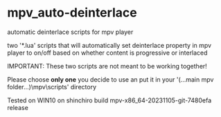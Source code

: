 # mpv_auto-deinterlace
automatic deinterlace scripts for mpv player

two '*.lua' scripts that will automatically set deinterlace property in mpv player to on/off based on whether content is progressive or interlaced



IMPORTANT: These two scripts are not meant to be working together!

Please choose **only one** you decide to use an put it in your '(...main mpv folder...)\mpv\scripts\' directory



Tested on WIN10 on shinchiro build mpv-x86_64-20231105-git-7480efa release
